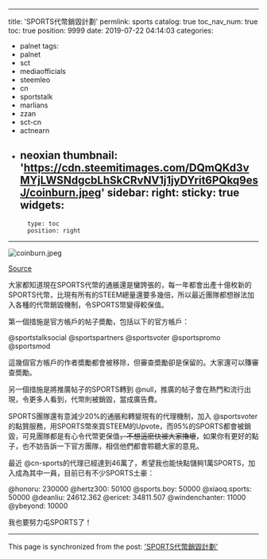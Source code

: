 
---
title: 'SPORTS代幣銷毀計劃'
permlink: sports
catalog: true
toc_nav_num: true
toc: true
position: 9999
date: 2019-07-22 04:14:03
categories:
- palnet
tags:
- palnet
- sct
- mediaofficials
- steemleo
- cn
- sportstalk
- marlians
- zzan
- sct-cn
- actnearn
- neoxian
thumbnail: 'https://cdn.steemitimages.com/DQmQKd3vMYjLWSNdgcbLhSkCRvNV1j1jyDYrit6PQkq9esJ/coinburn.jpeg'
sidebar:
    right:
        sticky: true
widgets:
    -
        type: toc
        position: right
---


![coinburn.jpeg](https://cdn.steemitimages.com/DQmQKd3vMYjLWSNdgcbLhSkCRvNV1j1jyDYrit6PQkq9esJ/coinburn.jpeg)

[Source](https://medium.com/@crypto4all/burning-coins-a-new-economic-leverage-5a3a19fd66fd)

大家都知道現在SPORTS代幣的通脹還是蠻誇張的，每一年都會出產十億枚新的SPORTS代幣，比現有所有的STEEM總量還要多幾倍，所以最近團隊都想辦法加入各種的代幣銷毀機制，令SPORTS幣變得較保值。

第一個措施是官方帳戶的帖子奬勵，包括以下的官方帳戶：

@sportstalksocial
@sportspartners
@sportsvoter
@sportspromo
@sportsmod

這幾個官方帳戶的作者奬勵都會被移除，但審查奬勵卻是保留的。大家還可以賺審查奬勵。

另一個措施是將推廣帖子的SPORTS轉到 @null，推廣的帖子會在熱門和流行出現，令更多人看到，代幣則被銷毀，當成廣告費。

SPORTS團隊還有意減少20%的通脹和轉變現有的代理機制，加入 @sportsvoter的點贊服務，用SPORTS幣來買STEEM的Upvote，而95%的SPORTS都會被銷毀，可見團隊都是有心令代幣更保值~~，不想這麽快被大家擼壞~~，如果你有更好的點子，也不妨告訴一下官方團隊，相信他們都會聆聽大家的意見。

最近 @cn-sports的代理已經達到46萬了，希望我也能快點儲夠1萬SPORTS，加入成為其中一員，目前已有不少SPORTS土豪：

@honoru: 230000
@hertz300: 50100
@sports.boy: 50000
@xiaoq.sports: 50000
@deanliu: 24612.362
@ericet: 34811.507
@windenchanter: 11000
@ybeyond: 10000


我也要努力屯SPORTS了！

- - -

This page is synchronized from the post: ['SPORTS代幣銷毀計劃'](https://steemit.com/@htliao/sports)
